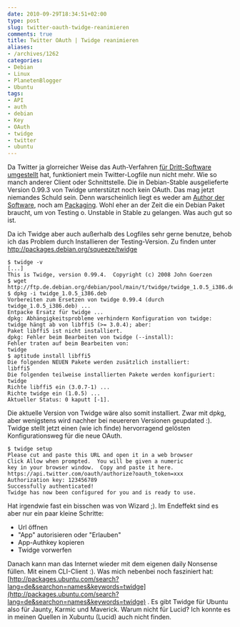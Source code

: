 ```yaml
---
date: 2010-09-29T18:34:51+02:00
type: post
slug: twitter-oauth-twidge-reanimieren
comments: true
title: Twitter OAuth | Twidge reanimieren
aliases:
- /archives/1262
categories:
- Debian
- Linux
- PlanetenBlogger
- Ubuntu
tags:
- API
- auth
- debian
- Key
- OAuth
- twidge
- twitter
- ubuntu
---
```


Da Twitter ja glorreicher Weise das Auth-Verfahren [für Dritt-Software
umgestellt](http://disfunctions.de/tutorials/twitter-oauth-gwibber-upgraden/)
hat, funktioniert mein Twitter-Logfile nun nicht mehr. Wie so manch anderer
Client oder Schnittstelle. Die in Debian-Stable ausgelieferte Version
0.99.3 von Twidge unterstützt noch kein OAuth. Das mag jetzt niemandes
Schuld sein. Denn warscheinlich liegt es weder am [Author der
Software](http://github.com/jgoerzen/twidge), noch am
[Packaging](http://packages.debian.org/squeeze/twidge). Wohl eher an der
Zeit die ein Debian Paket braucht, um von Testing o. Unstable in Stable zu
gelangen. Was auch gut so ist.

Da ich Twidge aber auch außerhalb des Logfiles sehr gerne benutze, behob
ich das Problem durch Installieren der Testing-Version. Zu finden unter
http://packages.debian.org/squeeze/twidge

```
$ twidge -v
[...]
This is Twidge, version 0.99.4.  Copyright (c) 2008 John Goerzen
$ wget http://ftp.de.debian.org/debian/pool/main/t/twidge/twidge_1.0.5_i386.deb
$ dpkg -i twidge_1.0.5_i386.deb
Vorbereiten zum Ersetzen von twidge 0.99.4 (durch twidge_1.0.5_i386.deb) ...
Entpacke Ersatz für twidge ...
dpkg: Abhängigkeitsprobleme verhindern Konfiguration von twidge:
twidge hängt ab von libffi5 (>= 3.0.4); aber:
Paket libffi5 ist nicht installiert.
dpkg: Fehler beim Bearbeiten von twidge (--install):
Fehler traten auf beim Bearbeiten von:
twidge
$ aptitude install libffi5
Die folgenden NEUEN Pakete werden zusätzlich installiert:
libffi5
Die folgenden teilweise installierten Pakete werden konfiguriert:
twidge
Richte libffi5 ein (3.0.7-1) ...
Richte twidge ein (1.0.5) ...
Aktueller Status: 0 kaputt [-1].
```

Die aktuelle Version von Twidge wäre also somit installiert. Zwar mit dpkg,
aber wenigstens wird nachher bei neuereren Versionen geupdated :). Twidge
stellt jetzt einen (wie ich finde) hervorragend gelösten Konfigurationsweg
für die neue OAuth.

```
$ twidge setup
Please cut and paste this URL and open it in a web browser
Click Allow when prompted.  You will be given a numeric
key in your browser window.  Copy and paste it here.
https://api.twitter.com/oauth/authorize?oauth_token=xxx
Authorization key: 123456789
Successfully authenticated!
Twidge has now been configured for you and is ready to use.
```

Hat irgendwie fast ein bisschen was von Wizard ;). Im Endeffekt sind es aber nur ein paar kleine Schritte:

  * Url öffnen
  * "App" autorisieren oder "Erlauben"
  * App-Authkey kopieren
  * Twidge vorwerfen

Danach kann man das Internet wieder mit dem eigenen daily Nonsense füllen.
Mit einem CLI-Client :). Was mich nebenbei noch fasziniert hat:
[http://packages.ubuntu.com/search?lang=de&searchon=names&keywords=twidge](http://packages.ubuntu.com/search?lang=de&searchon=names&keywords=twidge)
. Es gibt Twidge für Ubuntu also für Jaunty, Karmic und Maverick. Warum
nicht für Lucid? Ich konnte es in meinen Quellen in Xubuntu (Lucid) auch
nicht finden.
